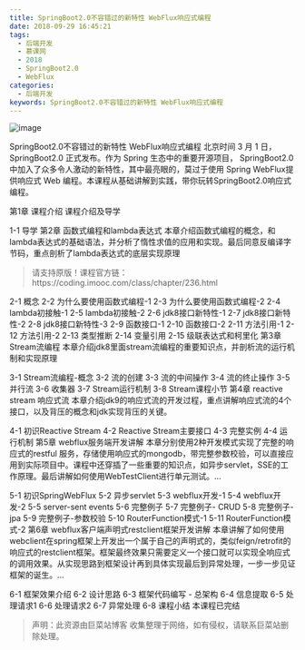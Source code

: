 ```yaml
---
title: SpringBoot2.0不容错过的新特性 WebFlux响应式编程
date: 2018-09-29 16:45:21
tags:
  - 后端开发
  - 慕课网
  - 2018
  - SpringBoot2.0
  - WebFlux
categories:
  - 后端开发
keywords: SpringBoot2.0不容错过的新特性 WebFlux响应式编程
---
```

![image](https://szimg.mukewang.com/5ad9e5a80001732c05400300-360-202.jpg)

SpringBoot2.0不容错过的新特性 WebFlux响应式编程
北京时间 3 月 1 日，SpringBoot2.0 正式发布。作为 Spring 生态中的重要开源项目， SpringBoot2.0 中加入了众多令人激动的新特性，其中最亮眼的，莫过于使用 Spring WebFlux提供响应式 Web 编程。本课程从基础讲解到实践，带你玩转SpringBoot2.0响应式编程。

第1章 课程介绍
课程介绍及导学

1-1 导学
第2章 函数式编程和lambda表达式
本章介绍函数式编程的概念，和lambda表达式的基础语法，并分析了惰性求值的应用和实现。最后同意反编译字节码，重点剖析了lambda表达式的底层实现原理

<!-- more -->
<blockquote class="blockquote-center">
请支持原版！课程官方链：https://coding.imooc.com/class/chapter/236.html</blockquote>
</blockquote>


2-1 概念
2-2 为什么要使用函数式编程-1
2-3 为什么要使用函数式编程-2
2-4 lambda初接触-1
2-5 lambda初接触-2
2-6 jdk8接口新特性-1
2-7 jdk8接口新特性-2
2-8 jdk8接口新特性-3
2-9 函数接口-1
2-10 函数接口-2
2-11 方法引用-1
2-12 方法引用-2
2-13 类型推断
2-14 变量引用
2-15 级联表达式和柯里化
第3章 Stream流编程
本章介绍jdk8里面stream流编程的重要知识点，并剖析流的运行机制和实现原理

3-1 Stream流编程-概念
3-2 流的创建
3-3 流的中间操作
3-4 流的终止操作
3-5 并行流
3-6 收集器
3-7 Stream运行机制
3-8 Stream课程小节
第4章 reactive stream 响应式流
本章介绍jdk9的响应式流的开发过程，重点讲解响应式流的4个接口，以及背压的概念和jdk实现背压的关键。

4-1 初识Reactive Stream
4-2 Reactive Stream主要接口
4-3 完整实例
4-4 运行机制
第5章 webflux服务端开发讲解
本章分别使用2种开发模式实现了完整的响应式的restful 服务，存储使用响应式的mongodb，带完整参数校验，可以直接应用到实际项目中。课程中还穿插了一些重要的知识点，如异步servlet，SSE的工作原理。最后讲解如何使用WebTestClient进行单元测试。...

5-1 初识SpringWebFlux
5-2 异步servlet
5-3 webflux开发-1
5-4 webflux开发-2
5-5 server-sent events
5-6 完整例子
5-7 完整例子- CRUD
5-8 完整例子-jpa
5-9 完整例子-参数校验
5-10 RouterFunction模式-1
5-11 RouterFunction模式-2
第6章 webflux客户端声明式restclient框架开发讲解
本章讲解了如何使用webclient在spring框架上开发出一个属于自己的声明式的，类似feign/retrofit的响应式的restclient框架。框架最终效果只需要定义一个接口就可以实现全响应式的调用效果。从实现思路到框架设计再到具体实现最后到异常处理，一步一步见证框架的诞生。...

6-1 框架效果介绍
6-2 设计思路
6-3 框架代码编写 - 总架构
6-4 信息提取
6-5 处理请求1
6-6 处理请求2
6-7 异常处理
6-8 课程小结
本课程已完结

<blockquote class="blockquote-center">声明：此资源由巨菜站博客 收集整理于网络，如有侵权，请联系巨菜站删除处理。</blockquote>

<div id="jspay" sid="vQLUfV91036" style="display:none">vQLUfV91036</div>
<script type="text/javascript" src="https://www.fageka.com/j.js"></script>
<script type="text/javascript" src="https://www.fageka.com/f.js" charset="utf-8"></script>
            
